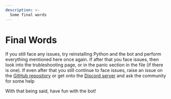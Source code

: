 ```yaml
---
description: >-
  Some final words
---
```


# Final Words

If you still face any issues, try reinstalling Python and the bot and perform everything mentioned here once again. If after that you face issues, then look into the trubleshooting page, or in the panic section in the file (if there is one). If even after that you still continue to face issues, raise an issue on the [GitHub repository](https://github.com/elebumm/RedditVideoMakerBot/issues) or get onto the [Discord server](https://discord.com/invite/5uw4eCQf6Z) and ask the community for some help

With that being said, have fun with the bot!
